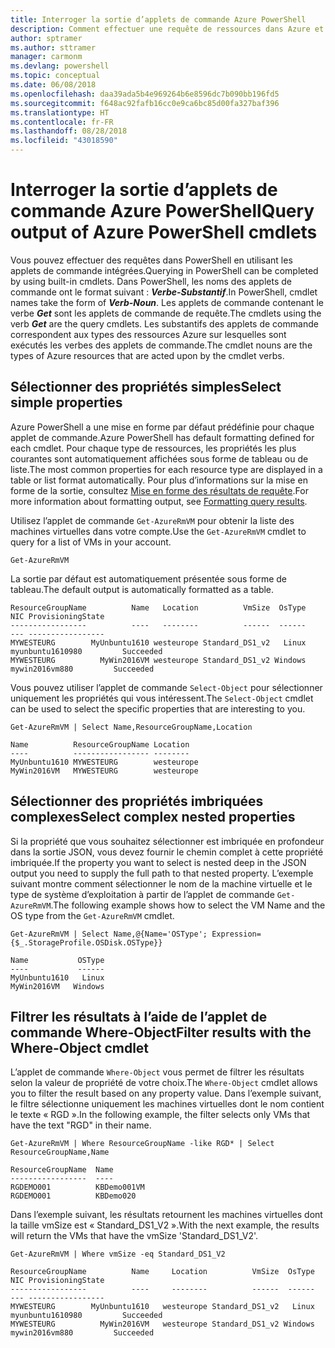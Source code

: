 ```yaml
---
title: Interroger la sortie d’applets de commande Azure PowerShell
description: Comment effectuer une requête de ressources dans Azure et mettre en forme les résultats.
author: sptramer
ms.author: sttramer
manager: carmonm
ms.devlang: powershell
ms.topic: conceptual
ms.date: 06/08/2018
ms.openlocfilehash: daa39ada5b4e969264b6e8596dc7b090bb196fd5
ms.sourcegitcommit: f648ac92fafb16cc0e9ca6bc85d00fa327baf396
ms.translationtype: HT
ms.contentlocale: fr-FR
ms.lasthandoff: 08/28/2018
ms.locfileid: "43018590"
---
```

# <a name="query-output-of-azure-powershell-cmdlets"></a><span data-ttu-id="e501e-103">Interroger la sortie d’applets de commande Azure PowerShell</span><span class="sxs-lookup"><span data-stu-id="e501e-103">Query output of Azure PowerShell cmdlets</span></span>

<span data-ttu-id="e501e-104">Vous pouvez effectuer des requêtes dans PowerShell en utilisant les applets de commande intégrées.</span><span class="sxs-lookup"><span data-stu-id="e501e-104">Querying in PowerShell can be completed by using built-in cmdlets.</span></span> <span data-ttu-id="e501e-105">Dans PowerShell, les noms des applets de commande ont le format suivant : **_Verbe-Substantif_**.</span><span class="sxs-lookup"><span data-stu-id="e501e-105">In PowerShell, cmdlet names take the form of **_Verb-Noun_**.</span></span> <span data-ttu-id="e501e-106">Les applets de commande contenant le verbe **_Get_** sont les applets de commande de requête.</span><span class="sxs-lookup"><span data-stu-id="e501e-106">The cmdlets using the verb **_Get_** are the query cmdlets.</span></span> <span data-ttu-id="e501e-107">Les substantifs des applets de commande correspondent aux types des ressources Azure sur lesquelles sont exécutés les verbes des applets de commande.</span><span class="sxs-lookup"><span data-stu-id="e501e-107">The cmdlet nouns are the types of Azure resources that are acted upon by the cmdlet verbs.</span></span>

## <a name="select-simple-properties"></a><span data-ttu-id="e501e-108">Sélectionner des propriétés simples</span><span class="sxs-lookup"><span data-stu-id="e501e-108">Select simple properties</span></span>

<span data-ttu-id="e501e-109">Azure PowerShell a une mise en forme par défaut prédéfinie pour chaque applet de commande.</span><span class="sxs-lookup"><span data-stu-id="e501e-109">Azure PowerShell has default formatting defined for each cmdlet.</span></span> <span data-ttu-id="e501e-110">Pour chaque type de ressources, les propriétés les plus courantes sont automatiquement affichées sous forme de tableau ou de liste.</span><span class="sxs-lookup"><span data-stu-id="e501e-110">The most common properties for each resource type are displayed in a table or list format automatically.</span></span> <span data-ttu-id="e501e-111">Pour plus d’informations sur la mise en forme de la sortie, consultez [Mise en forme des résultats de requête](formatting-output.md).</span><span class="sxs-lookup"><span data-stu-id="e501e-111">For more information about formatting output, see [Formatting query results](formatting-output.md).</span></span>

<span data-ttu-id="e501e-112">Utilisez l’applet de commande `Get-AzureRmVM` pour obtenir la liste des machines virtuelles dans votre compte.</span><span class="sxs-lookup"><span data-stu-id="e501e-112">Use the `Get-AzureRmVM` cmdlet to query for a list of VMs in your account.</span></span>

```azurepowershell-interactive
Get-AzureRmVM
```

<span data-ttu-id="e501e-113">La sortie par défaut est automatiquement présentée sous forme de tableau.</span><span class="sxs-lookup"><span data-stu-id="e501e-113">The default output is automatically formatted as a table.</span></span>

```output
ResourceGroupName          Name   Location          VmSize  OsType              NIC ProvisioningState
-----------------          ----   --------          ------  ------              --- -----------------
MYWESTEURG        MyUnbuntu1610 westeurope Standard_DS1_v2   Linux myunbuntu1610980         Succeeded
MYWESTEURG          MyWin2016VM westeurope Standard_DS1_v2 Windows   mywin2016vm880         Succeeded
```

<span data-ttu-id="e501e-114">Vous pouvez utiliser l’applet de commande `Select-Object` pour sélectionner uniquement les propriétés qui vous intéressent.</span><span class="sxs-lookup"><span data-stu-id="e501e-114">The `Select-Object` cmdlet can be used to select the specific properties that are interesting to you.</span></span>

```azurepowershell-interactive
Get-AzureRmVM | Select Name,ResourceGroupName,Location
```

```output
Name          ResourceGroupName Location
----          ----------------- --------
MyUnbuntu1610 MYWESTEURG        westeurope
MyWin2016VM   MYWESTEURG        westeurope
```

## <a name="select-complex-nested-properties"></a><span data-ttu-id="e501e-115">Sélectionner des propriétés imbriquées complexes</span><span class="sxs-lookup"><span data-stu-id="e501e-115">Select complex nested properties</span></span>

<span data-ttu-id="e501e-116">Si la propriété que vous souhaitez sélectionner est imbriquée en profondeur dans la sortie JSON, vous devez fournir le chemin complet à cette propriété imbriquée.</span><span class="sxs-lookup"><span data-stu-id="e501e-116">If the property you want to select is nested deep in the JSON output you need to supply the full path to that nested property.</span></span> <span data-ttu-id="e501e-117">L’exemple suivant montre comment sélectionner le nom de la machine virtuelle et le type de système d’exploitation à partir de l’applet de commande `Get-AzureRmVM`.</span><span class="sxs-lookup"><span data-stu-id="e501e-117">The following example shows how to select the VM Name and the OS type from the `Get-AzureRmVM` cmdlet.</span></span>

```azurepowershell-interactive
Get-AzureRmVM | Select Name,@{Name='OSType'; Expression={$_.StorageProfile.OSDisk.OSType}}
```

```output
Name           OSType
----           ------
MyUnbuntu1610   Linux
MyWin2016VM   Windows
```

## <a name="filter-results-with-the-where-object-cmdlet"></a><span data-ttu-id="e501e-118">Filtrer les résultats à l’aide de l’applet de commande Where-Object</span><span class="sxs-lookup"><span data-stu-id="e501e-118">Filter results with the Where-Object cmdlet</span></span>

<span data-ttu-id="e501e-119">L’applet de commande `Where-Object` vous permet de filtrer les résultats selon la valeur de propriété de votre choix.</span><span class="sxs-lookup"><span data-stu-id="e501e-119">The `Where-Object` cmdlet allows you to filter the result based on any property value.</span></span> <span data-ttu-id="e501e-120">Dans l’exemple suivant, le filtre sélectionne uniquement les machines virtuelles dont le nom contient le texte « RGD ».</span><span class="sxs-lookup"><span data-stu-id="e501e-120">In the following example, the filter selects only VMs that have the text "RGD" in their name.</span></span>

```azurepowershell-interactive
Get-AzureRmVM | Where ResourceGroupName -like RGD* | Select ResourceGroupName,Name
```

```output
ResourceGroupName  Name
-----------------  ----
RGDEMO001          KBDemo001VM
RGDEMO001          KBDemo020
```

<span data-ttu-id="e501e-121">Dans l’exemple suivant, les résultats retournent les machines virtuelles dont la taille vmSize est « Standard_DS1_V2 ».</span><span class="sxs-lookup"><span data-stu-id="e501e-121">With the next example, the results will return the VMs that have the vmSize 'Standard_DS1_V2'.</span></span>

```azurepowershell-interactive
Get-AzureRmVM | Where vmSize -eq Standard_DS1_V2
```

```output
ResourceGroupName          Name     Location          VmSize  OsType              NIC ProvisioningState
-----------------          ----     --------          ------  ------              --- -----------------
MYWESTEURG        MyUnbuntu1610   westeurope Standard_DS1_v2   Linux myunbuntu1610980         Succeeded
MYWESTEURG          MyWin2016VM   westeurope Standard_DS1_v2 Windows   mywin2016vm880         Succeeded
```